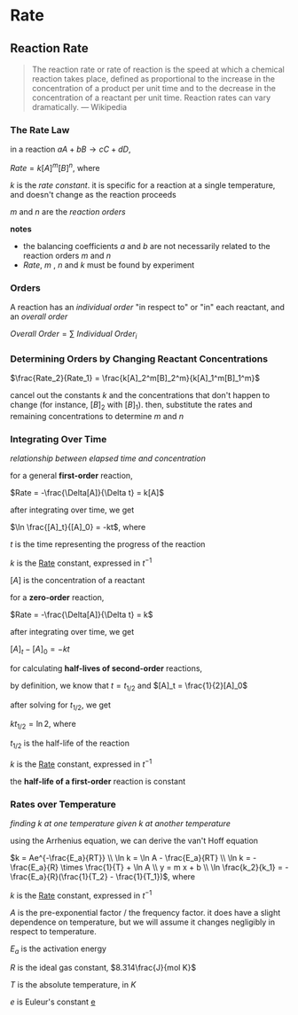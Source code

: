 # Rate

## Reaction Rate

> The reaction rate or rate of reaction is the speed at which a chemical reaction takes place, defined as proportional to the increase in the concentration of a product per unit time and to the decrease in the concentration of a reactant per unit time. Reaction rates can vary dramatically. — Wikipedia
> 

### The Rate Law

in a reaction $aA + bB \rightarrow cC + dD$,

$Rate = k[A]^m[B]^n$, where

$k$ is the *rate constant*. it is specific for a reaction at a single temperature, and doesn't change as the reaction proceeds

$m$ and $n$ are the *reaction orders*

**notes**

- the balancing coefficients $a$ and $b$ are not necessarily related to the reaction orders $m$ and $n$
- $Rate$, $m$ , $n$ and $k$ must be found by experiment

### Orders

A reaction has an *individual order* "in respect to" or "in" each reactant, and an *overall order*

$Overall\ Order = \sum\ Individual \ Order_i$

### Determining Orders by Changing Reactant Concentrations

$\frac{Rate_2}{Rate_1} = \frac{k[A]_2^m[B]_2^m}{k[A]_1^m[B]_1^m}$

cancel out the constants $k$ and the concentrations that don't happen to change (for instance, $[B]_2$ with $[B]_1$). then, substitute the rates and remaining concentrations to determine $m$ and $n$

### Integrating Over Time

*relationship between elapsed time and concentration*

for a general **first-order** reaction,

$Rate = -\frac{\Delta[A]}{\Delta t} = k[A]$

after integrating over time, we get

$\ln \frac{[A]_t}{[A]_0} = -kt$, where

$t$ is the time representing the progress of the reaction

$k$ is the [Rate]() constant, expressed in $t^{-1}$

$[A]$ is the concentration of a reactant

for a **zero-order** reaction,

$Rate = -\frac{\Delta[A]}{\Delta t} = k$

after integrating over time, we get

$[A]_t - [A]_0 = -kt$

for calculating **half-lives of second-order** reactions,

by definition, we know that $t = t_{1/2}$ and $[A]_t = \frac{1}{2}[A]_0$

after solving for $t_{1/2}$, we get

$k t_{1/2} = \ln 2$, where

$t_{1/2}$ is the half-life of the reaction

$k$ is the [Rate]() constant, expressed in $t^{-1}$

the **half-life of a first-order** reaction is constant

### Rates over Temperature

*finding $k$ at one temperature given $k$ at another temperature*

using the Arrhenius equation, we can derive the van't Hoff equation

$k = Ae^{-\frac{E_a}{RT}} \\ \ln k = \ln A - \frac{E_a}{RT} \\ \ln k = -\frac{E_a}{R} \times \frac{1}{T} + \ln A \\ y = m x + b \\ \ln \frac{k_2}{k_1} = -\frac{E_a}{R}(\frac{1}{T_2} - \frac{1}{T_1})$, where

$k$ is the [Rate]() constant, expressed in $t^{-1}$

$A$ is the pre-exponential factor / the frequency factor. it does have a slight dependence on temperature, but we will assume it changes negligibly in respect to temperature.

$E_a$ is the activation energy

$R$ is the ideal gas constant, $8.314\frac{J}{mol K}$

$T$ is the absolute temperature, in $K$

$e$ is Euleur's constant [e](e%201f4dd46f599c4052a0abd64f89f0c76e.md)